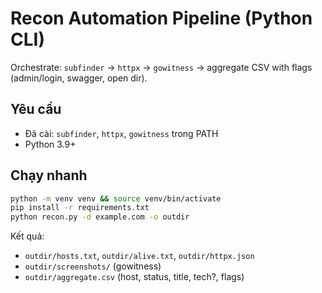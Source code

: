 # Recon Automation Pipeline (Python CLI)

Orchestrate: `subfinder` → `httpx` → `gowitness` → aggregate CSV with flags (admin/login, swagger, open dir).

## Yêu cầu
- Đã cài: `subfinder`, `httpx`, `gowitness` trong PATH
- Python 3.9+

## Chạy nhanh
```bash
python -m venv venv && source venv/bin/activate
pip install -r requirements.txt
python recon.py -d example.com -o outdir
```

Kết quả:
- `outdir/hosts.txt`, `outdir/alive.txt`, `outdir/httpx.json`
- `outdir/screenshots/` (gowitness)
- `outdir/aggregate.csv` (host, status, title, tech?, flags)
